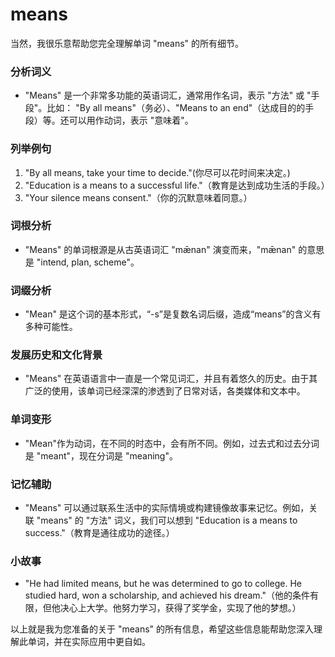# means

当然，我很乐意帮助您完全理解单词 "means" 的所有细节。

  

### 分析词义

  

*   "Means" 是一个非常多功能的英语词汇，通常用作名词，表示 "方法" 或 "手段"。比如： "By all means"（务必）、"Means to an end"（达成目的的手段）等。还可以用作动词，表示 "意味着"。

  

### 列举例句

  

1.  "By all means, take your time to decide."(你尽可以花时间来决定。)
2.  "Education is a means to a successful life."（教育是达到成功生活的手段。）
3.  "Your silence means consent."（你的沉默意味着同意。）

  

### 词根分析

  

*   "Means" 的单词根源是从古英语词汇 "mǣnan" 演变而来，"mǣnan" 的意思是 "intend, plan, scheme"。

  

### 词缀分析

  

*   "Mean" 是这个词的基本形式，“-s”是复数名词后缀，造成“means”的含义有多种可能性。

  

### 发展历史和文化背景

  

*   "Means" 在英语语言中一直是一个常见词汇，并且有着悠久的历史。由于其广泛的使用，该单词已经深深的渗透到了日常对话，各类媒体和文本中。

  

### 单词变形

  

*   "Mean"作为动词，在不同的时态中，会有所不同。例如，过去式和过去分词是 "meant"，现在分词是 "meaning"。

  

### 记忆辅助

  

*   "Means" 可以通过联系生活中的实际情境或构建镜像故事来记忆。例如，关联 "means" 的 "方法" 词义，我们可以想到 "Education is a means to success."（教育是通往成功的途径。）

  

### 小故事

  

*   "He had limited means, but he was determined to go to college. He studied hard, won a scholarship, and achieved his dream."（他的条件有限，但他决心上大学。他努力学习，获得了奖学金，实现了他的梦想。）

  

以上就是我为您准备的关于 "means" 的所有信息，希望这些信息能帮助您深入理解此单词，并在实际应用中更自如。
